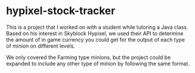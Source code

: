 # hypixel-stock-tracker

This is a project that I worked on with a student while tutoring a Java class. 
Based on his interest in Skyblock Hypixel, we used their API to determine the amount of in game currency you could get for the output of each type of minion on different levels.

We only covered the Farming type minions, but the project could be expanded to include any other type of minion by following the same format.
